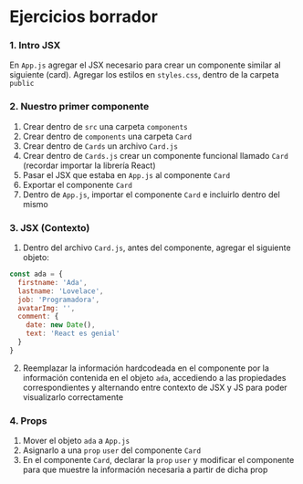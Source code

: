 # Ejercicios borrador

### 1. Intro JSX

En `App.js` agregar el JSX necesario para crear un componente similar al siguiente (card). Agregar los estilos en `styles.css`, dentro de la carpeta `public`

### 2. Nuestro primer componente

  1. Crear dentro de `src` una carpeta `components`
  2. Crear dentro de `components` una carpeta `Card` 
  3. Crear dentro de `Cards` un archivo `Card.js`
  4. Crear dentro de `Cards.js` crear un componente funcional llamado `Card` (recordar importar la librería React)
  5. Pasar el JSX que estaba en `App.js` al componente `Card`
  6. Exportar el componente `Card`
  7. Dentro de `App.js`, importar el componente `Card` e incluirlo dentro del mismo

### 3. JSX (Contexto)

  1. Dentro del archivo `Card.js`, antes del componente, agregar el siguiente objeto:

```javascript
const ada = {
  firstname: 'Ada',
  lastname: 'Lovelace',
  job: 'Programadora',
  avatarImg: '',
  comment: {
    date: new Date(),
    text: 'React es genial'
  }
}
```

  2. Reemplazar la información hardcodeada en el componente por la información contenida en el objeto `ada`, accediendo a las propiedades correspondientes y alternando entre contexto de JSX y JS para poder visualizarlo correctamente

### 4. Props

  1. Mover el objeto `ada` a `App.js`
  2. Asignarlo a una `prop` `user` del componente `Card`
  3. En el componente `Card`, declarar la `prop` `user` y modificar el componente para que muestre la información necesaria a partir de dicha prop
